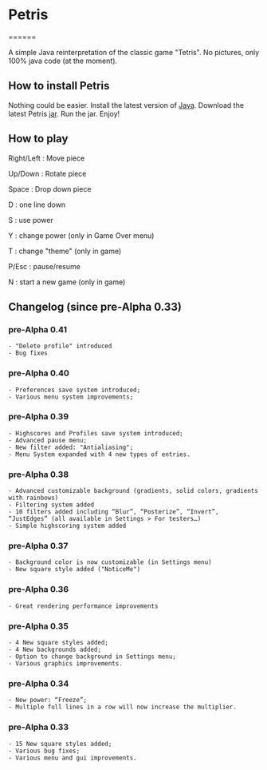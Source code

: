 # Petris
======

A simple Java reinterpretation of the classic game "Tetris". No pictures, only 100% java code (at the moment).

## How to install Petris

Nothing could be easier. Install the latest version of [Java]. Download the latest Petris [jar]. Run the jar. Enjoy!

## How to play

Right/Left : Move piece

Up/Down : Rotate piece

Space : Drop down piece

D : one line down

S : use power

Y : change power (only in Game Over menu)

T : change "theme" (only in game)

P/Esc : pause/resume

N : start a new game (only in game)

## Changelog (since pre-Alpha 0.33)

### pre-Alpha 0.41

	- "Delete profile" introduced
	- Bug fixes

### pre-Alpha 0.40

	- Preferences save system introduced;
	- Various menu system improvements;

### pre-Alpha 0.39

	- Highscores and Profiles save system introduced;
	- Advanced pause menu;
	- New filter added: "Antialiasing";
	- Menu System expanded with 4 new types of entries.

### pre-Alpha 0.38

	- Advanced customizable background (gradients, solid colors, gradients with rainbows)
	- Filtering system added
	- 10 filters added including “Blur”, “Posterize”, “Invert”, “JustEdges” (all available in Settings > For testers…)
	- Simple highscoring system added

### pre-Alpha 0.37

	- Background color is now customizable (in Settings menu)
	- New square style added ("NoticeMe")

### pre-Alpha 0.36

	- Great rendering performance improvements

### pre-Alpha 0.35

	- 4 New square styles added;
	- 4 New backgrounds added;
	- Option to change background in Settings menu;
	- Various graphics improvements.

### pre-Alpha 0.34

	- New power: “Freeze”;
	- Multiple full lines in a row will now increase the multiplier.

### pre-Alpha 0.33
	
	- 15 New square styles added;
	- Various bug fixes;
	- Various menu and gui improvements.


[Java]: https://www.java.com/it/download/


[jar]: https://github.com/ParsleyJ/Petris/blob/master/jars/Petris-preAlpha040.jar?raw=true


